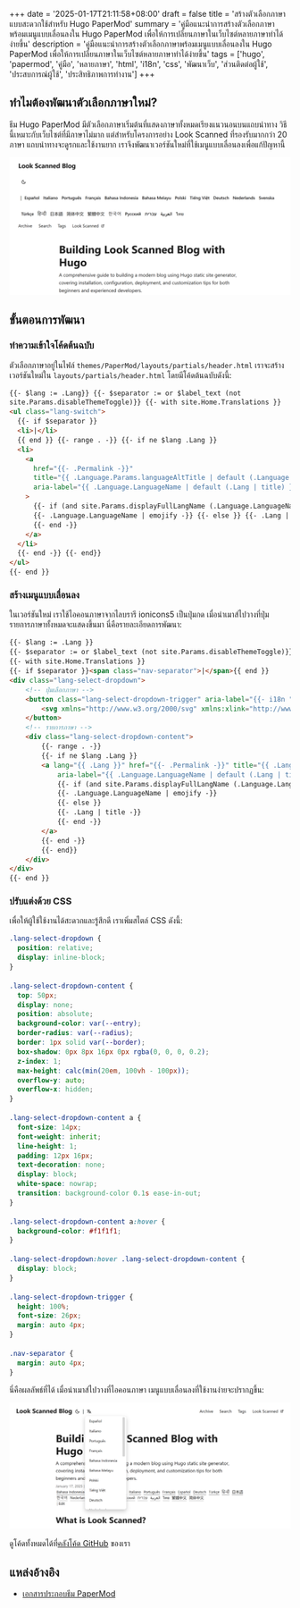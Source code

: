 +++
date = '2025-01-17T21:11:58+08:00'
draft = false
title = 'สร้างตัวเลือกภาษาแบบสะดวกใช้สำหรับ Hugo PaperMod'
summary = 'คู่มือแนะนำการสร้างตัวเลือกภาษาพร้อมเมนูแบบเลื่อนลงใน Hugo PaperMod เพื่อให้การเปลี่ยนภาษาในเว็บไซต์หลายภาษาทำได้ง่ายขึ้น'
description = 'คู่มือแนะนำการสร้างตัวเลือกภาษาพร้อมเมนูแบบเลื่อนลงใน Hugo PaperMod เพื่อให้การเปลี่ยนภาษาในเว็บไซต์หลายภาษาทำได้ง่ายขึ้น'
tags = ['hugo', 'papermod', 'คู่มือ', 'หลายภาษา', 'html', 'i18n', 'css', 'พัฒนาเว็บ', 'ส่วนติดต่อผู้ใช้', 'ประสบการณ์ผู้ใช้', 'ประสิทธิภาพการทำงาน']
+++

## ทำไมต้องพัฒนาตัวเลือกภาษาใหม่?

ธีม Hugo PaperMod มีตัวเลือกภาษาเริ่มต้นที่แสดงภาษาทั้งหมดเรียงแนวนอนบนแถบนำทาง วิธีนี้เหมาะกับเว็บไซต์ที่มีภาษาไม่มาก แต่สำหรับโครงการอย่าง Look Scanned ที่รองรับมากกว่า 20 ภาษา แถบนำทางจะดูรกและใช้งานยาก เราจึงพัฒนาเวอร์ชันใหม่ที่ใช้เมนูแบบเลื่อนลงเพื่อแก้ปัญหานี้

![ตัวเลือกภาษาเดิมของธีม PaperMod](./old-language-select.webp)

## ขั้นตอนการพัฒนา

### ทำความเข้าใจโค้ดต้นฉบับ

ตัวเลือกภาษาอยู่ในไฟล์ `themes/PaperMod/layouts/partials/header.html` เราจะสร้างเวอร์ชันใหม่ใน `layouts/partials/header.html` โดยมีโค้ดต้นฉบับดังนี้:

```html
{{- $lang := .Lang}} {{- $separator := or $label_text (not
site.Params.disableThemeToggle)}} {{- with site.Home.Translations }}
<ul class="lang-switch">
  {{- if $separator }}
  <li>|</li>
  {{ end }} {{- range . -}} {{- if ne $lang .Lang }}
  <li>
    <a
      href="{{- .Permalink -}}"
      title="{{ .Language.Params.languageAltTitle | default (.Language.LanguageName | emojify) | default (.Lang | title) }}"
      aria-label="{{ .Language.LanguageName | default (.Lang | title) }}"
    >
      {{- if (and site.Params.displayFullLangName (.Language.LanguageName)) }}
      {{- .Language.LanguageName | emojify -}} {{- else }} {{- .Lang | title -}}
      {{- end -}}
    </a>
  </li>
  {{- end -}} {{- end}}
</ul>
{{- end }}
```

### สร้างเมนูแบบเลื่อนลง

ในเวอร์ชันใหม่ เราใช้ไอคอนภาษาจากไลบรารี ionicons5 เป็นปุ่มกด เมื่อนำเมาส์ไปวางที่ปุ่ม รายการภาษาทั้งหมดจะแสดงขึ้นมา นี่คือรายละเอียดการพัฒนา:

```html
{{- $lang := .Lang }}
{{- $separator := or $label_text (not site.Params.disableThemeToggle)}}
{{- with site.Home.Translations }}
{{- if $separator }}<span class="nav-separator">|</span>{{ end }}
<div class="lang-select-dropdown">
    <!-- ปุ่มเลือกภาษา -->
    <button class="lang-select-dropdown-trigger" aria-label="{{- i18n "translations" | default "Translations" }}" type="button">
        <svg xmlns="http://www.w3.org/2000/svg" xmlns:xlink="http://www.w3.org/1999/xlink" viewBox="0 0 512 512" width="24" height="18"><path d="M478.33 433.6l-90-218a22 22 0 0 0-40.67 0l-90 218a22 22 0 1 0 40.67 16.79L316.66 406h102.67l18.33 44.39A22 22 0 0 0 458 464a22 22 0 0 0 20.32-30.4zM334.83 362L368 281.65L401.17 362z" fill="currentColor"></path><path d="M267.84 342.92a22 22 0 0 0-4.89-30.7c-.2-.15-15-11.13-36.49-34.73c39.65-53.68 62.11-114.75 71.27-143.49H330a22 22 0 0 0 0-44H214V70a22 22 0 0 0-44 0v20H54a22 22 0 0 0 0 44h197.25c-9.52 26.95-27.05 69.5-53.79 108.36c-31.41-41.68-43.08-68.65-43.17-68.87a22 22 0 0 0-40.58 17c.58 1.38 14.55 34.23 52.86 83.93c.92 1.19 1.83 2.35 2.74 3.51c-39.24 44.35-77.74 71.86-93.85 80.74a22 22 0 1 0 21.07 38.63c2.16-1.18 48.6-26.89 101.63-85.59c22.52 24.08 38 35.44 38.93 36.1a22 22 0 0 0 30.75-4.9z" fill="currentColor"></path></svg>
    </button>
    <!-- รายการภาษา -->
    <div class="lang-select-dropdown-content">
        {{- range . -}}
        {{- if ne $lang .Lang }}
        <a lang="{{ .Lang }}" href="{{- .Permalink -}}" title="{{ .Language.Params.languageAltTitle | default (.Language.LanguageName | emojify) | default (.Lang | title) }}"
            aria-label="{{ .Language.LanguageName | default (.Lang | title) }}">
            {{- if (and site.Params.displayFullLangName (.Language.LanguageName)) }}
            {{- .Language.LanguageName | emojify -}}
            {{- else }}
            {{- .Lang | title -}}
            {{- end -}}
        </a>
        {{- end -}}
        {{- end}}
    </div>
</div>
{{- end }}
```

### ปรับแต่งด้วย CSS

เพื่อให้ผู้ใช้ใช้งานได้สะดวกและรู้สึกดี เราเพิ่มสไตล์ CSS ดังนี้:

```css
.lang-select-dropdown {
  position: relative;
  display: inline-block;
}

.lang-select-dropdown-content {
  top: 50px;
  display: none;
  position: absolute;
  background-color: var(--entry);
  border-radius: var(--radius);
  border: 1px solid var(--border);
  box-shadow: 0px 8px 16px 0px rgba(0, 0, 0, 0.2);
  z-index: 1;
  max-height: calc(min(20em, 100vh - 100px));
  overflow-y: auto;
  overflow-x: hidden;
}

.lang-select-dropdown-content a {
  font-size: 14px;
  font-weight: inherit;
  line-height: 1;
  padding: 12px 16px;
  text-decoration: none;
  display: block;
  white-space: nowrap;
  transition: background-color 0.1s ease-in-out;
}

.lang-select-dropdown-content a:hover {
  background-color: #f1f1f1;
}

.lang-select-dropdown:hover .lang-select-dropdown-content {
  display: block;
}

.lang-select-dropdown-trigger {
  height: 100%;
  font-size: 26px;
  margin: auto 4px;
}

.nav-separator {
  margin: auto 4px;
}
```

นี่คือผลลัพธ์ที่ได้ เมื่อนำเมาส์ไปวางที่ไอคอนภาษา เมนูแบบเลื่อนลงที่ใช้งานง่ายจะปรากฏขึ้น:

![ตัวเลือกภาษาใหม่ที่กำลังทำงาน](./custom-language-select.webp)

ดูโค้ดทั้งหมดได้ที่[คลังโค้ด GitHub](https://github.com/lookscanned/lookscanned-blog/commit/a47f5c2be887ab3ae198d1967f328d3683504ff0) ของเรา

## แหล่งอ้างอิง

- [เอกสารประกอบธีม PaperMod](https://adityatelange.github.io/hugo-PaperMod/posts/papermod/papermod-faq/#bundling-custom-css-with-themes-assets)
